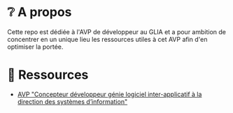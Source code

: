 # ❔ A propos

Cette repo est dédiée à l'AVP de développeur au GLIA et a pour ambition de concentrer en un unique lieu 
les ressources utiles à cet AVP afin d'en optimiser la portée.

# 🔖 Ressources

- [AVP "Concepteur développeur génie logiciel inter-applicatif
à la direction des systèmes d’information"](https://bit.ly/3zQsk2n)
